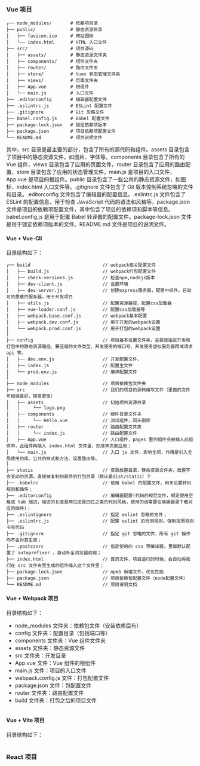 <!--
 * @Author: Shu Binqi
 * @Date: 2023-03-06 22:09:09
 * @LastEditors: Shu Binqi
 * @LastEditTime: 2023-04-08 14:00:32
 * @Description: 项目目录结构
 * @Version: 1.0.0
 * @FilePath: \interviewQuestionsc:\Git\interviewQuestions\Project\目录结构.md
-->

### Vue 项目

```
┌── node_modules/       # 依赖项目录
├── public/             # 静态资源目录
│   ├── favicon.ico     # 网站图标
│   └── index.html      # HTML 入口文件
├── src/                # 项目源码
│   ├── assets/         # 静态资源文件夹
│   ├── components/     # 组件文件夹
│   ├── router/         # 路由文件夹
│   ├── store/          # Vuex 状态管理文件夹
│   ├── views/          # 页面文件夹
│   ├── App.vue         # 根组件
│   └── main.js         # 入口文件
├── .editorconfig       # 编辑器配置文件
├── .eslintrc.js        # ESLint 配置文件
├── .gitignore          # Git 忽略文件
├── babel.config.js     # Babel 配置文件
├── package-lock.json   # 锁定依赖项版本
├── package.json        # 项目依赖项配置文件
└── README.md           # 项目说明文件
```

其中，src 目录是最主要的部分，包含了所有的源代码和组件。assets 目录包含了项目中的静态资源文件，如图片、字体等。components 目录包含了所有的 Vue 组件，views 目录包含了应用的页面文件，router 目录包含了应用的路由配置，store 目录包含了应用的状态管理文件，main.js 是项目的入口文件，App.vue 是项目的根组件。public 目录包含了一些公共的静态资源文件，如图标、index.html 入口文件等。.gitignore 文件包含了 Git 版本控制系统忽略的文件和目录。.editorconfig 文件包含了编辑器的配置信息。.eslintrc.js 文件包含了 ESLint 的配置信息，用于检查 JavaScript 代码的语法和风格等。package.json 文件是项目的依赖项配置文件，其中包含了项目的依赖项和脚本等信息。babel.config.js 是用于配置 Babel 转译器的配置文件。package-lock.json 文件是用于锁定依赖项版本的文件。README.md 文件是项目的说明文件。

#### Vue + Vue-Cli

目录结构如下：

```
┌── build                           // webpack相关配置文件
│   ├── build.js                    // webpack打包配置文件
│   ├── check-versions.js           // 检查npm,nodejs版本
│   ├── dev-client.js               // 设置环境
│   ├── dev-server.js               // 创建express服务器，配置中间件，启动可热重载的服务器，用于开发项目
│   ├── utils.js                    // 配置资源路径，配置css加载器
│   ├── vue-loader.conf.js          // 配置css加载器等
│   ├── webpack.base.conf.js        // webpack基本配置
│   ├── webpack.dev.conf.js         // 用于开发的webpack设置
│   └── webpack.prod.conf.js        // 用于打包的webpack设置
│
├── config                          // 项目基本设置文件夹，主要是指定开发和打包中的静态资源路径、要压缩的文件类型、开发使用的端口号、开发使用虚拟服务器跨域请求 api 等。
│   ├── dev.env.js                  // 开发配置文件，
│   ├── index.js                    // 配置主文件
│   └── prod.env.js                 // 编译配置文件
│
├── node_modules                    // 项目依赖包文件夹
├── src                             // 我们的项目的源码编写文件（里面的文件可根据喜好，随意更改）
│   ├── assets                      // 初始项目资源目录
│   │     └── logo.png
│   ├── components                  // 组件目录文件夹
│   │     └── Hello.vue             // 测试组件，回头删除
│   ├── router                      // 路由配置文件夹
│   │     └── index.js              // 路由配置文件
│   ├── App.vue                     // 入口组件，pages 里的组件会被插入此组件中，此组件再插入 index.html 文件里，形成单页面应用；
│   └── main.js                     // 入口 js 文件，影响全局，作用是引入全局使用的库、公共的样式和方法、设置路由等。
│
├── static                          // 资源放置目录，静态资源文件夹，放置不会变动的资源，直接被复制到最终的打包目录（默认是dist/static）下
├── .babelrc                        // 使用 babel 的配置文件，用来设置转码规则和插件；
├── .editorconfig                   // 编辑器配置(代码的规范文件，规定使用空格或 tab 缩进，缩进的长度是两位还是四位之类的代码风格，使用的话需要在编辑器里下载对应的插件)；
├── .eslintignore                   // 指定 eslint 忽略的文件；
├── .eslintrc.js                    // 配置 eslint 的检测规则，强制按照规则书写代码
├── .gitignore                      // 指定 git 忽略的文件，所有 git 操作均不会对其生效；
├── .postcssrc                      // 指定使用的 css 预编译器，里面默认配置了 autoprefixer ，自动补全浏览器前缀；
├── index.html                      // 首页文件，项目运行的时候，会自动将我们在 src 文件夹里生成的组件插入这个文件里；
├── package-lock.json               // npm5 新增文件，优化性能
├── package.json                    // 项目依赖包配置文件（node配置文件）
└── README.md                       // 项目说明文档
```

#### Vue + Webpack 项目

目录结构如下：

- node_modules 文件夹：依赖包文件（安装依赖后有）
- config 文件夹：配置目录（包括端口等）
- components 文件夹：Vue 组件文件夹
- assets 文件夹：静态资源文件
- src 文件夹：开发目录
- App.vue 文件：Vue 组件的根组件
- main.js 文件：项目的入口文件
- webpack.config.js 文件：打包配置文件
- package.json 文件：包配置文件
- router 文件夹：路由配置文件
- build 文件夹：打包之后的项目文件

```

```

#### Vue + Vite 项目

目录结构如下：

```

```

### React 项目
